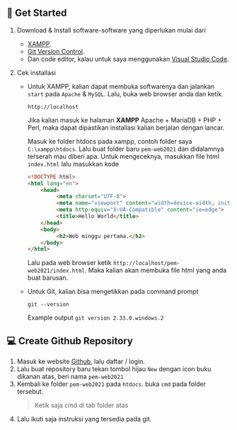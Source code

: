 ## 🚀 **Get Started**

1. Download & Install software-software yang diperlukan mulai dari
   - [XAMPP](https://www.apachefriends.org/download.html).
   - [Git Version Control](https://git-scm.com/downloads).
   - Dan code editor, kalau untuk saya menggunakan [Visual Studio Code](https://code.visualstudio.com/download).

2. Cek installasi
   - Untuk XAMPP, kalian dapat membuka softwarenya dan jalankan `start` pada `Apache` & `MySQL`. Lalu, buka web browser anda dan ketik.
     ```shell
     http://localhost
     ```
     Jika kalian masuk ke halaman **XAMPP** Apache + MariaDB + PHP + Perl, maka dapat dipastikan installasi kalian berjalan dengan lancar.
     
     Masuk ke folder htdocs pada xampp, contoh folder saya `C:\xampp\htdocs`. Lalu buat folder baru `pem-web2021` dan didalamnya terserah mau diberi apa. Untuk mengeceknya, masukkan file html `index.html` lalu masukkan kode
     ```html
     <!DOCTYPE html>
     <html lang="en">
         <head>
              <meta charset="UTF-8">
              <meta name="viewport" content="width=device-width, initial-scale=1.0">
              <meta http-equiv="X-UA-Compatible" content="ie=edge">
              <title>Hello World</title>
         </head>
         <body>
              <h2>Web minggu pertama.</h2>
         </body>
     </html>
     ```
     Lalu pada web browser ketik `http://localhost/pem-web2021/index.html`. Maka kalian akan membuka file html yang anda buat barusan.

   - Untuk Git, kalian bisa mengetikkan pada command prompt
     ```shell
     git --version
     ```
     Example output `git version 2.33.0.windows.2`

## 💻 **Create Github Repository**

1. Masuk ke website [Github](https://github.com/), lalu daftar / login.
2. Lalu buat repository baru tekan tombol hijau `New` dengan icon buku dikanan atas, beri nama `pem-web2021`
3. Kembali ke folder `pem-web2021` pada `htdocs`. buka `cmd` pada folder tersebut.
   > Ketik saja cmd di tab folder atas
4. Lalu ikuti saja instruksi yang tersedia pada git.

